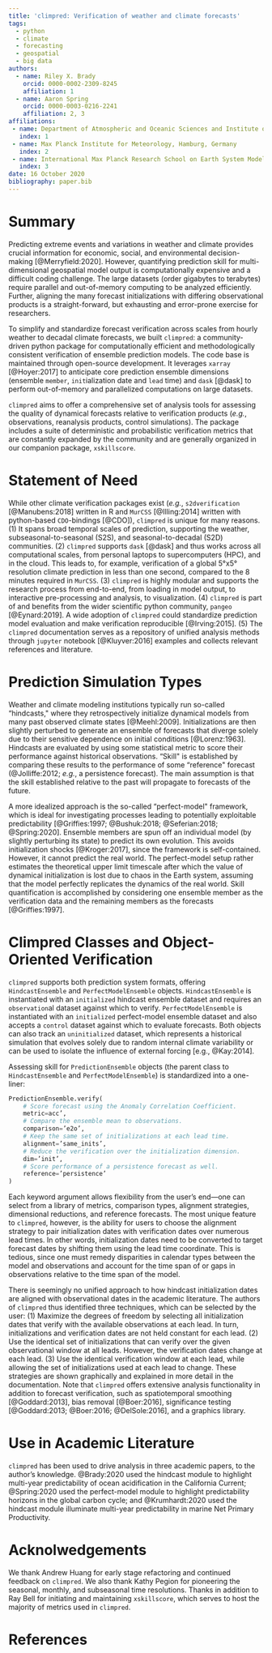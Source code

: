 ```yaml
---
title: 'climpred: Verification of weather and climate forecasts'
tags:
  - python
  - climate
  - forecasting
  - geospatial
  - big data
authors:
  - name: Riley X. Brady
    orcid: 0000-0002-2309-8245
    affiliation: 1
  - name: Aaron Spring
    orcid: 0000-0003-0216-2241
    affiliation: 2, 3
affiliations:
 - name: Department of Atmospheric and Oceanic Sciences and Institute of Arctic and Alpine Research, University of Colorado Boulder, Boulder, Colorado USA
   index: 1
 - name: Max Planck Institute for Meteorology, Hamburg, Germany
   index: 2
 - name: International Max Planck Research School on Earth System Modelling, Hamburg, Germany
   index: 3
date: 16 October 2020
bibliography: paper.bib
---
```


<!-- 982 words total -->

# Summary
<!-- 71 words -->
Predicting extreme events and variations in weather and climate provides crucial
information for economic, social, and environmental decision-making [@Merryfield:2020]. However,
quantifying prediction skill for multi-dimensional geospatial model output is
computationally expensive and a difficult coding challenge. The large datasets
(order gigabytes to terabytes) require parallel and out-of-memory computing to be
analyzed efficiently. Further, aligning the many forecast initializations with differing
observational products is a straight-forward, but exhausting and error-prone exercise
for researchers.

<!-- 68 words -->
To simplify and standardize forecast verification across scales from hourly weather to
decadal climate forecasts, we built `climpred`: a community-driven python package for
computationally efficient and methodologically consistent verification of ensemble
prediction models. The code base is maintained through open-source development. It
leverages `xarray` [@Hoyer:2017] to anticipate core prediction ensemble dimensions
(ensemble `member`, `init`ialization date and `lead` time) and `dask` [@dask] to
perform out-of-memory and parallelized computations on large datasets.

 <!-- 54 words -->
`climpred` aims to offer a comprehensive set of analysis tools for assessing the quality
of dynamical forecasts relative to verification products (_e.g._, observations,
reanalysis products, control simulations). The package includes a suite of deterministic
and probabilistic verification metrics that are constantly expanded by the community and
are generally organized in our companion package, `xskillscore`.

<!-- 161 words -->
# Statement of Need
While other climate verification packages exist (_e.g._, `s2dverification`
[@Manubens:2018] written in R and `MurCSS` [@Illing:2014] written with python-based
`CDO`-bindings [@CDO]), `climpred` is unique for many reasons. (1) It spans broad
temporal scales of prediction, supporting the weather, subseasonal-to-seasonal (S2S),
and seasonal-to-decadal (S2D) communities. (2) `climpred` supports `dask` [@dask] and
thus works across all computational scales, from personal laptops to supercomputers
(HPC), and in the cloud. This leads to, for example, verification of a global 5°x5°
resolution climate prediction in less than one second, compared to the 8 minutes
required in `MurCSS`.  (3) `climpred` is highly modular and supports the research
process from end-to-end, from loading in model output, to interactive pre-processing and
analysis, to visualization. (4) `climpred` is part of and benefits from the wider
scientific python community, `pangeo` [@Eynard:2019]. A wide adoption of `climpred`
could standardize prediction model evaluation and make verification reproducible
[@Irving:2015]. (5) The `climpred` documentation serves as a repository of unified
analysis methods through `jupyter` notebook [@Kluyver:2016] examples and collects
relevant references and literature.

<!-- 207 words -->
# Prediction Simulation Types
Weather and climate modeling institutions typically run so-called “hindcasts," where
they retrospectively initialize dynamical models from many past observed climate states
[@Meehl:2009]. Initializations are then slightly perturbed to generate an ensemble of
forecasts that diverge solely due to their sensitive dependence on initial conditions
[@Lorenz:1963]. Hindcasts are evaluated by using some statistical metric to score their
performance against historical observations. “Skill" is established by comparing these
results to the performance of some “reference" forecast (@Jolliffe:2012;
_e.g._, a persistence forecast). The main assumption is that the skill established
relative to the past will propagate to forecasts of the future.

A more idealized approach is the so-called “perfect-model" framework, which is ideal for
investigating processes leading to potentially exploitable predictability
[@Griffies:1997; @Bushuk:2018; @Seferian:2018; @Spring:2020]. Ensemble members are spun
off an individual model (by slightly perturbing its state) to predict its own evolution.
This avoids initialization shocks [@Kroger:2017], since the framework is self-contained.
However, it cannot predict the real world. The perfect-model setup rather estimates the
theoretical upper limit timescale after which the value of dynamical initialization is
lost due to chaos in the Earth system, assuming that the model perfectly replicates the
dynamics of the real world. Skill quantification is accomplished by considering one
ensemble member as the verification data and the remaining members as the forecasts
[@Griffies:1997].

<!-- 362 words -->
# Climpred Classes and Object-Oriented Verification
`climpred` supports both prediction system formats, offering `HindcastEnsemble` and
`PerfectModelEnsemble` objects. `HindcastEnsemble` is instantiated with an `initialized`
hindcast ensemble dataset and requires an `observation`al dataset against which to
verify. `PerfectModelEnsemble` is instantiated with an `initialized` perfect-model
ensemble dataset and also accepts a `control` dataset against which to evaluate
forecasts. Both objects can also track an `uninitialized` dataset, which represents a
historical simulation that evolves solely due to random internal climate variability or
can be used to isolate the influence of external forcing [e.g., @Kay:2014].

Assessing skill for `PredictionEnsemble` objects (the parent class to `HindcastEnsemble`
and `PerfectModelEnsemble`) is standardized into a one-liner:

```python
PredictionEnsemble.verify(
    # Score forecast using the Anomaly Correlation Coefficient.
    metric=acc’,
    # Compare the ensemble mean to observations.
    comparison=’e2o’,
    # Keep the same set of initializations at each lead time.
    alignment=’same_inits’,
    # Reduce the verification over the initialization dimension.
    dim=’init’,
    # Score performance of a persistence forecast as well.
    reference=’persistence’
)
```

Each keyword argument allows flexibility from the user’s end—one can select from a
library of metrics, comparison types, alignment strategies, dimensional reductions, and
reference forecasts. The most unique feature to `climpred`, however, is the ability for
users to choose the alignment strategy to pair initialization dates with verification
dates over numerous lead times. In other words, initialization dates need to be
converted to target forecast dates by shifting them using the lead time coordinate. This
is tedious, since one must remedy disparities in calendar types between the model and
observations and account for the time span of or gaps in observations relative to the
time span of the model.

There is seemingly no unified approach to how hindcast initialization dates are aligned
with observational dates in the academic literature. The authors of `climpred` thus
identified three techniques, which can be selected by the user: (1) Maximize the degrees
of freedom by selecting all initialization dates that verify with the available
observations at each lead. In turn, initializations and verification dates
are not held constant for each lead. (2) Use the identical set of initializations that
can verify over the given observational window at all leads. However, the verification
dates change at each lead. (3) Use the identical verification window at each lead, while
allowing the set of initializations used at each lead to change. These strategies are
shown graphically and explained in more detail in the documentation. Note that
`climpred` offers extensive analysis functionality in addition to forecast verification,
such as spatiotemporal smoothing [@Goddard:2013], bias removal [@Boer:2016],
significance testing [@Goddard:2013; @Boer:2016; @DelSole:2016], and a graphics library.

<!-- 59 words -->
# Use in Academic Literature
`climpred` has been used to drive analysis in three academic papers, to the author’s
knowledge. @Brady:2020 used the hindcast module to highlight multi-year predictability
of ocean acidification in the California Current; @Spring:2020 used the perfect-model
module to highlight predictability horizons in the global carbon cycle; and
@Krumhardt:2020 used the hindcast module illuminate multi-year predictability in marine
Net Primary Productivity.

# Acknolwedgements
We thank Andrew Huang for early stage refactoring and continued feedback on
`climpred`. We also thank Kathy Pegion for pioneering the seasonal, monthly,
and subseasonal time resolutions. Thanks in addition to Ray Bell for
initiating and maintaining `xskillscore`, which serves to host the majority of metrics
used in `climpred`.

# References
